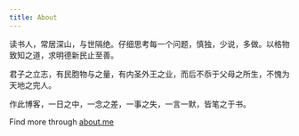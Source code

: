 ```yaml
---
title: About
---
```


读书人，常居深山，与世隔绝。仔细思考每一个问题，慎独，少说，多做。以格物致知之道，求明德新民止至善。

君子之立志，有民胞物与之量，有内圣外王之业，而后不忝于父母之所生，不愧为天地之完人。

作此博客，一日之中，一念之差，一事之失，一言一默，皆笔之于书。

Find more through [about.me](https://about.me/yuchensu)  
